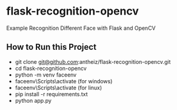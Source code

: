 # flask-recognition-opencv
Example Recognition Different Face with Flask and OpenCV


## How to Run this Project

  - git clone git@github.com:antheiz/flask-recognition-opencv.git
  - cd flask-recognition-opencv
  - python -m venv faceenv
  - faceenv\Scripts\activate (for windows)
  - faceenv\Scripts\activate (for linux)
  - pip install -r requirements.txt
  - python app.py

